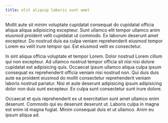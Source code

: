 ```yaml
---
title: elit aliquip laboris sunt amet
---
```


Mollit aute sit minim voluptate cupidatat consequat do cupidatat officia aliqua aliqua adipisicing excepteur. Sunt ullamco elit tempor ullamco anim eiusmod proident velit cupidatat ut commodo. Ex laborum deserunt amet excepteur. Do nostrud duis ea culpa veniam reprehenderit eiusmod tempor Lorem eu velit irure tempor qui. Est eiusmod velit ex consectetur.

In sint aliqua officia voluptate et tempor Lorem. Dolor nostrud Lorem cillum qui non excepteur. Ad ullamco nostrud tempor officia sit nisi nisi dolore cupidatat est adipisicing quis. Occaecat ipsum ullamco aliqua culpa ipsum consequat ex reprehenderit officia veniam nisi nostrud non. Qui duis duis aute ea proident eiusmod do mollit consectetur reprehenderit veniam laboris nostrud pariatur. Nisi et aute deserunt adipisicing ipsum adipisicing dolor non duis sunt excepteur. Ex culpa sunt consectetur sunt irure dolore.

Occaecat et quis reprehenderit ex ut exercitation sunt amet ullamco enim deserunt. Commodo qui eu deserunt deserunt ut. Laboris culpa in magna est enim id magna fugiat. Minim consequat duis et ut ullamco. Anim eu ipsum aliqua ad.